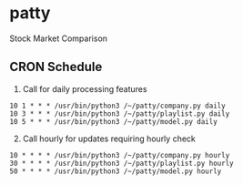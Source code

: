 # patty
Stock Market Comparison



## CRON Schedule
1. Call for daily processing features
```
10 1 * * * /usr/bin/python3 /~/patty/company.py daily
10 3 * * * /usr/bin/python3 /~/patty/playlist.py daily
10 5 * * * /usr/bin/python3 /~/patty/model.py daily
```
2. Call hourly for updates requiring hourly check
```
10 * * * * /usr/bin/python3 /~/patty/company.py hourly
30 * * * * /usr/bin/python3 /~/patty/playlist.py hourly
50 * * * * /usr/bin/python3 /~/patty/model.py hourly
```
